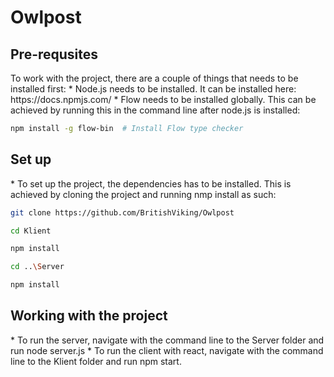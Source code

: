 # Owlpost
<h2>Pre-requsites</h2>
To work with the project, there are a couple of things that needs to be installed first: 
 * Node.js needs to be installed. It can be installed here: https://docs.npmjs.com/
 * Flow needs to be installed globally. This can be achieved by running this in the command line after node.js is installed: 
 
 ```sh
 npm install -g flow-bin  # Install Flow type checker
 
 ```
 

<h2>Set up </h2>
* To set up the project, the dependencies has to be installed. This is achieved by cloning the project and running nmp install as such: 

```sh 
git clone https://github.com/BritishViking/Owlpost

cd Klient

npm install

cd ..\Server

npm install

 ```

<h2> Working with the project </h2>
* To run the server, navigate with the command line to the Server folder and run node server.js
* To run the client with react, navigate with the command line to the Klient folder and run npm start.

